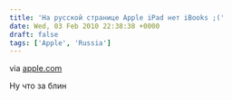 ```yaml
---
title: 'На русской странице Apple iPad нет iBooks ;('
date: Wed, 03 Feb 2010 22:38:38 +0000
draft: false
tags: ['Apple', 'Russia']
---
```


via [apple.com](http://www.apple.com/ru/ipad/features/)

Ну что за блин
